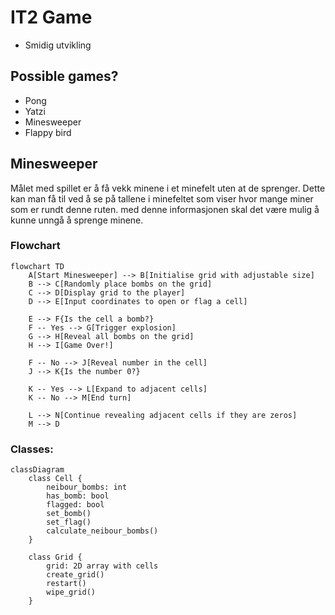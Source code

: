 # IT2 Game
- Smidig utvikling
## Possible games?
- Pong
- Yatzi
- Minesweeper
- Flappy bird

## Minesweeper
Målet med spillet er å få vekk minene i et minefelt uten at de sprenger. Dette kan man få til ved å se på tallene i minefeltet som viser hvor mange miner som er rundt denne ruten. med denne informasjonen skal det være mulig å kunne unngå å sprenge minene. 

### Flowchart
```mermaid
flowchart TD
    A[Start Minesweeper] --> B[Initialise grid with adjustable size]
    B --> C[Randomly place bombs on the grid]
    C --> D[Display grid to the player]
    D --> E[Input coordinates to open or flag a cell]
    
    E --> F{Is the cell a bomb?}
    F -- Yes --> G[Trigger explosion]
    G --> H[Reveal all bombs on the grid]
    H --> I[Game Over!]
    
    F -- No --> J[Reveal number in the cell]
    J --> K{Is the number 0?}
    
    K -- Yes --> L[Expand to adjacent cells]
    K -- No --> M[End turn]

    L --> N[Continue revealing adjacent cells if they are zeros]
    M --> D
```

### Classes:
```mermaid
classDiagram
    class Cell {
        neibour_bombs: int
        has_bomb: bool
        flagged: bool
        set_bomb()
        set_flag()
        calculate_neibour_bombs()
    }

    class Grid {
        grid: 2D array with cells
        create_grid()
        restart()
        wipe_grid()
    }
```
